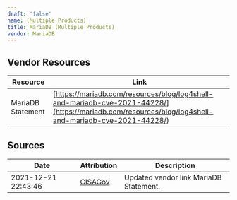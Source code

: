 ```yaml
---
draft: 'false'
name: (Multiple Products)
title: MariaDB (Multiple Products)
vendor: MariaDB
---
```


## Vendor Resources
| Resource | Link |
| --- | --- |
| MariaDB Statement | [https://mariadb.com/resources/blog/log4shell-and-mariadb-cve-2021-44228/](https://mariadb.com/resources/blog/log4shell-and-mariadb-cve-2021-44228/) |



## Sources
| Date | Attribution | Description |
| --- | --- | --- |
| 2021-12-21 22:43:46 | [CISAGov](https://raw.githubusercontent.com/cisagov/log4j-affected-db/develop/README.md) | Updated vendor link MariaDB Statement.  |
